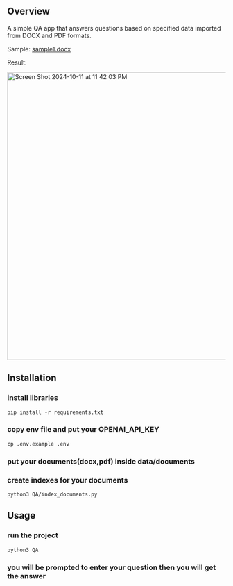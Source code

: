## Overview
A simple QA app that answers questions based on specified data imported from DOCX and PDF formats.

Sample: [sample1.docx](./samples/sample1.txt)

Result:

<img width="663" alt="Screen Shot 2024-10-11 at 11 42 03 PM" src="https://github.com/user-attachments/assets/d5a14b3b-c541-4dc8-b6b7-a38993210bed">


## Installation
### install libraries
```
pip install -r requirements.txt
```

### copy env file and put your OPENAI_API_KEY
```
cp .env.example .env
```


### put your documents(docx,pdf) inside data/documents

### create indexes for your documents
```
python3 QA/index_documents.py
```

## Usage

### run the project

```
python3 QA
```

### you will be prompted to enter your question then you will get the answer
